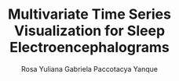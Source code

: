 ---
paperId: 49
author: Rosa Yuliana Gabriela Paccotacya Yanque
publicationauthor: Paccotacya Yanque, R. Y. G.
title: Multivariate Time Series Visualization for Sleep Electroencephalograms
pdf: --
poster: Oral_Rosa_Paccotacya
alt: --
type: Oral
topic: General Machine Learning
link: 
conference: icml
year: 2019
tags: icml-2019-op-po
location: California, USA
---